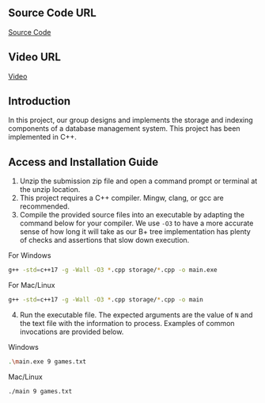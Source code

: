 ## Source Code URL
[Source Code](https://entuedu-my.sharepoint.com/:f:/g/personal/tng042_e_ntu_edu_sg/EpFYMbNqYd5Dk4F2YJ9evGYBnjDEhLRil594hJ2cFNEFxA)

## Video URL
[Video](https://entuedu-my.sharepoint.com/:f:/g/personal/tng042_e_ntu_edu_sg/EuJGpmUvL5ZMhIazgiby5BoBnwKDjwN2DexSmlKGB9Wplw)

## Introduction
In this project, our group designs and implements the storage and indexing components of a database management system. This project has been implemented in C++.

## Access and Installation Guide
1. Unzip the submission zip file and open a command prompt or terminal at the unzip location.
2. This project requires a C++ compiler. Mingw, clang, or gcc are recommended.
3. Compile the provided source files into an executable by adapting the command below for your compiler. We use `-O3` to have a more accurate sense of how long it will take as our B+ tree implementation has plenty of checks and assertions that slow down execution.

For Windows
```sh
g++ -std=c++17 -g -Wall -O3 *.cpp storage/*.cpp -o main.exe
```

For Mac/Linux
```sh
g++ -std=c++17 -g -Wall -O3 *.cpp storage/*.cpp -o main
```

4. Run the executable file. The expected arguments are the value of `N` and the text file with the information to process. Examples of common invocations are provided below.

Windows
```sh
.\main.exe 9 games.txt
```

Mac/Linux
```sh
./main 9 games.txt
```